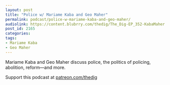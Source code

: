 ```yaml
---
layout: post
title: "Police w/ Mariame Kaba and Geo Maher"
permalink: podcast/police-w-mariame-kaba-and-geo-maher/
audiolink: https://content.blubrry.com/thedig/The_Dig-EP_352-KabaMaher.mp3  
post_id: 2165
categories: 
tags: 
- Mariame Kaba
- Geo Maher
---
```

Mariame Kaba and Geo Maher discuss police, the politics of policing, abolition, reform—and more.

Support this podcast at [patreon.com/thedig](http://www.patreon.com/TheDig) 